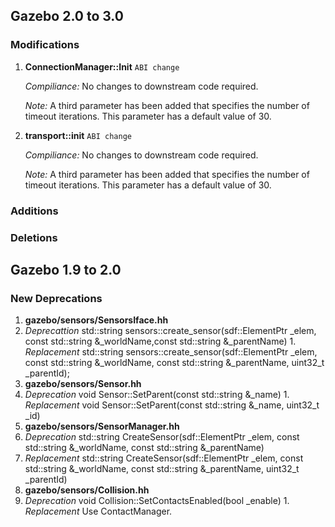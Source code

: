 ## Gazebo 2.0 to 3.0

### Modifications

1. **ConnectionManager::Init** `ABI change`

    *Compiliance:* No changes to downstream code required.

    *Note:* A third parameter has been added that specifies the number of timeout iterations. This parameter has a default value of 30.

1. **transport::init** `ABI change`

    *Compiliance:* No changes to downstream code required.

    *Note:* A third parameter has been added that specifies the number of timeout iterations. This parameter has a default value of 30.

### Additions

### Deletions

## Gazebo 1.9 to 2.0

### New Deprecations

1. **gazebo/sensors/SensorsIface.hh**
  1. *Deprecattion* std::string sensors::create_sensor(sdf::ElementPtr _elem, const std::string &_worldName,const std::string &_parentName)
    1. *Replacement* std::string sensors::create_sensor(sdf::ElementPtr _elem, const std::string &_worldName, const std::string &_parentName, uint32_t _parentId);
1. **gazebo/sensors/Sensor.hh**
  1. *Deprecation* void Sensor::SetParent(const std::string &_name)
    1. *Replacement* void Sensor::SetParent(const std::string &_name, uint32_t _id)
1. **gazebo/sensors/SensorManager.hh**
  1. *Deprecation* std::string CreateSensor(sdf::ElementPtr _elem, const std::string &_worldName,  const std::string &_parentName)
   1. *Replacement* std::string CreateSensor(sdf::ElementPtr _elem, const std::string &_worldName, const std::string &_parentName, uint32_t _parentId)
1. **gazebo/sensors/Collision.hh**
  1. *Deprecation* void Collision::SetContactsEnabled(bool _enable)
    1. *Replacement* Use ContactManager.
